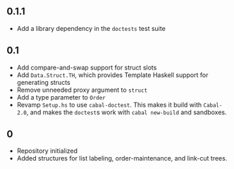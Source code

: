 ## 0.1.1
* Add a library dependency in the `doctests` test suite

## 0.1
* Add compare-and-swap support for struct slots
* Add `Data.Struct.TH`, which provides Template Haskell support for
  generating structs
* Remove unneeded proxy argument to `struct`
* Add a type parameter to `Order`
* Revamp `Setup.hs` to use `cabal-doctest`. This makes it build
  with `Cabal-2.0`, and makes the `doctest`s work with `cabal new-build` and
  sandboxes.

## 0
* Repository initialized
* Added structures for list labeling, order-maintenance, and link-cut trees.
